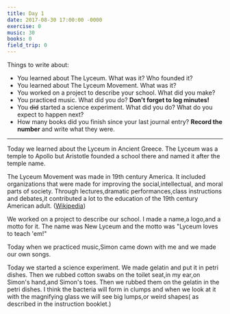 ```yaml
---
title: Day 1
date: 2017-08-30 17:00:00 -0000
exercise: 0
music: 30
books: 0
field_trip: 0
---
```

Things to write about:

* You learned about The Lyceum. What was it? Who founded it?
* You learned about The Lyceum Movement. What was it?
* You worked on a project to describe your school. What did you make?
* You practiced music. What did you do? **Don't forget to log minutes!**
* You ~~did~~ started a science experiment. What did you do? What do you expect to happen next?
* How many books did you finish since your last journal entry? **Record the number** and write what they were.

***

Today we learned about the Lyceum in Ancient Greece. The Lyceum was a temple to Apollo but Aristotle founded a school there and named it after the temple name.

The Lyceum Movement was made in 19th century America. It included organizations that were made for improving the social,intellectual, and moral parts of society. Through lectures,dramatic performances,class instructions and debates,it contributed a lot to the education of the 19th century American adult. ([Wikipedia](https://en.wikipedia.org/wiki/Lyceum_movement))

We worked on a project to describe our school. I made a name,a logo,and a motto for it. The name was New Lyceum and the motto was "Lyceum loves to teach 'em!"

Today when we practiced music,Simon came down with me and we made our own songs.

Today we started a science experiment. We made gelatin and put it in petri dishes. Then we rubbed cotton swabs on the toilet seat,in my ear,on Simon's hand,and Simon's toes. Then we rubbed them on the gelatin in the petri dishes. I think the bacteria will form in clumps and when we look at it with the magnifying glass we will see big lumps,or weird shapes( as described in the instruction booklet.)

